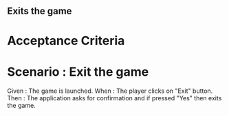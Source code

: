 ## Exits the game

# Acceptance Criteria

# Scenario : Exit the game

Given : The game is launched.
When : The player clicks on "Exit" button.
Then : The application asks for confirmation
       and if pressed "Yes"
       then exits the game.
       
